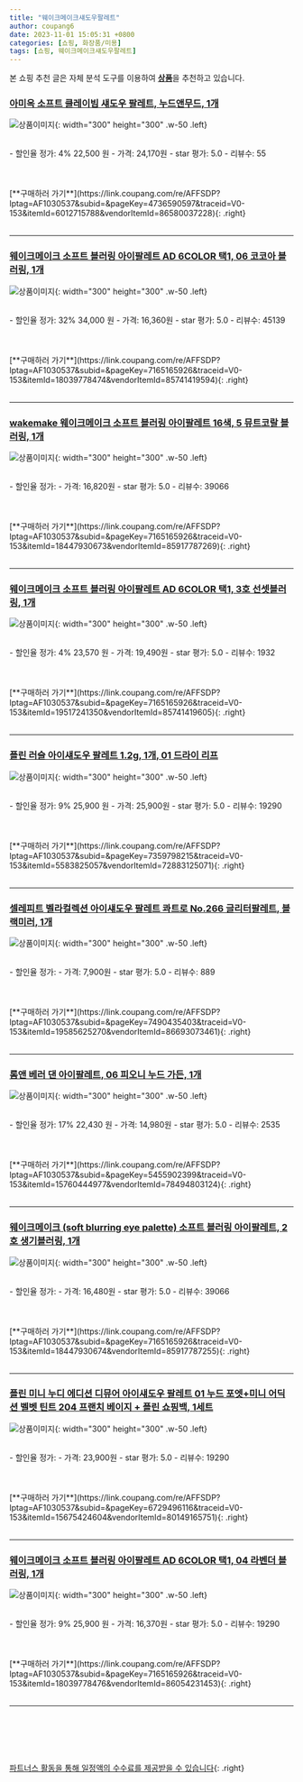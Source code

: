```yaml
---
title: "웨이크메이크섀도우팔레트"
author: coupang6
date: 2023-11-01 15:05:31 +0800
categories: [쇼핑, 화장품/미용]
tags: [쇼핑, 웨이크메이크섀도우팔레트]
---
```


본 쇼핑 추천 글은 자체 분석 도구를 이용하여 [**상품**](https://link.coupang.com/a/bao1ui)을 추천하고 있습니다.

### [아미옥 소프트 클레이빔 섀도우 팔레트, 누드앤무드, 1개](https://link.coupang.com/re/AFFSDP?lptag=AF1030537&subid=&pageKey=4736590597&traceid=V0-153&itemId=6012715788&vendorItemId=86580037228)

![상품이미지](https://thumbnail8.coupangcdn.com/thumbnails/remote/230x230ex/image/vendor_inventory/e8ff/7fc01c81f446eba7cdce465ed73384b750e02ad38b5aeceb6133de03ee3e.jpg){: width="300" height="300" .w-50 .left}


<br>
- 할인율 정가: 4%  22,500   원
- 가격: 24,170원
- star 평가: 5.0
- 리뷰수: 55
<br>
<br>
<br>
<br>
[**구매하러 가기**](https://link.coupang.com/re/AFFSDP?lptag=AF1030537&subid=&pageKey=4736590597&traceid=V0-153&itemId=6012715788&vendorItemId=86580037228){: .right}
<br>
<br>

---

### [웨이크메이크 소프트 블러링 아이팔레트 AD 6COLOR 택1, 06 코코아 블러링, 1개](https://link.coupang.com/re/AFFSDP?lptag=AF1030537&subid=&pageKey=7165165926&traceid=V0-153&itemId=18039778474&vendorItemId=85741419594)

![상품이미지](https://thumbnail7.coupangcdn.com/thumbnails/remote/230x230ex/image/vendor_inventory/ddb8/8c56d21e56dc4bfb07fde001818c94f1e84b2cb299bcc1713ccaa52c829b.jpg){: width="300" height="300" .w-50 .left}


<br>
- 할인율 정가: 32%  34,000   원
- 가격: 16,360원
- star 평가: 5.0
- 리뷰수: 45139
<br>
<br>
<br>
<br>
[**구매하러 가기**](https://link.coupang.com/re/AFFSDP?lptag=AF1030537&subid=&pageKey=7165165926&traceid=V0-153&itemId=18039778474&vendorItemId=85741419594){: .right}
<br>
<br>

---

### [wakemake 웨이크메이크 소프트 블러링 아이팔레트 16색, 5 뮤트코랄 블러링, 1개](https://link.coupang.com/re/AFFSDP?lptag=AF1030537&subid=&pageKey=7165165926&traceid=V0-153&itemId=18447930673&vendorItemId=85917787269)

![상품이미지](https://thumbnail10.coupangcdn.com/thumbnails/remote/230x230ex/image/vendor_inventory/bd0c/7450fff7ea7a693e7df34994bac19d3f671c61e27eac89abf3fd4eff3b6b.jpg){: width="300" height="300" .w-50 .left}


<br>
- 할인율 정가: 
- 가격: 16,820원
- star 평가: 5.0
- 리뷰수: 39066
<br>
<br>
<br>
<br>
[**구매하러 가기**](https://link.coupang.com/re/AFFSDP?lptag=AF1030537&subid=&pageKey=7165165926&traceid=V0-153&itemId=18447930673&vendorItemId=85917787269){: .right}
<br>
<br>

---

### [웨이크메이크 소프트 블러링 아이팔레트 AD 6COLOR 택1, 3호 선셋블러링, 1개](https://link.coupang.com/re/AFFSDP?lptag=AF1030537&subid=&pageKey=7165165926&traceid=V0-153&itemId=19517241350&vendorItemId=85741419605)

![상품이미지](https://thumbnail8.coupangcdn.com/thumbnails/remote/230x230ex/image/vendor_inventory/db59/7cc93809c1d9cd9927ff08901eb003335f737ca6dd886256514b88702cce.jpg){: width="300" height="300" .w-50 .left}


<br>
- 할인율 정가: 4%  23,570   원
- 가격: 19,490원
- star 평가: 5.0
- 리뷰수: 1932
<br>
<br>
<br>
<br>
[**구매하러 가기**](https://link.coupang.com/re/AFFSDP?lptag=AF1030537&subid=&pageKey=7165165926&traceid=V0-153&itemId=19517241350&vendorItemId=85741419605){: .right}
<br>
<br>

---

### [플린 러슬 아이섀도우 팔레트 1.2g, 1개, 01 드라이 리프](https://link.coupang.com/re/AFFSDP?lptag=AF1030537&subid=&pageKey=7359798215&traceid=V0-153&itemId=5583825057&vendorItemId=72883125071)

![상품이미지](https://thumbnail10.coupangcdn.com/thumbnails/remote/230x230ex/image/retail/images/1465817467086867-eb6a1044-c021-48d7-ac73-d5b8e44d1a24.jpg){: width="300" height="300" .w-50 .left}


<br>
- 할인율 정가: 9%  25,900   원
- 가격: 25,900원
- star 평가: 5.0
- 리뷰수: 19290
<br>
<br>
<br>
<br>
[**구매하러 가기**](https://link.coupang.com/re/AFFSDP?lptag=AF1030537&subid=&pageKey=7359798215&traceid=V0-153&itemId=5583825057&vendorItemId=72883125071){: .right}
<br>
<br>

---

### [셀레피트 벨라컬렉션 아이섀도우 팔레트 콰트로 No.266 글리터팔레트, 블랙미러, 1개](https://link.coupang.com/re/AFFSDP?lptag=AF1030537&subid=&pageKey=7490435403&traceid=V0-153&itemId=19585625270&vendorItemId=86693073461)

![상품이미지](https://thumbnail10.coupangcdn.com/thumbnails/remote/230x230ex/image/vendor_inventory/38ba/01da74d91acd791def1e5323b93c6a85e598324050835f70562f722db2d3.jpg){: width="300" height="300" .w-50 .left}


<br>
- 할인율 정가: 
- 가격: 7,900원
- star 평가: 5.0
- 리뷰수: 889
<br>
<br>
<br>
<br>
[**구매하러 가기**](https://link.coupang.com/re/AFFSDP?lptag=AF1030537&subid=&pageKey=7490435403&traceid=V0-153&itemId=19585625270&vendorItemId=86693073461){: .right}
<br>
<br>

---

### [롬앤 베러 댄 아이팔레트, 06 피오니 누드 가든, 1개](https://link.coupang.com/re/AFFSDP?lptag=AF1030537&subid=&pageKey=5455902399&traceid=V0-153&itemId=15760444977&vendorItemId=78494803124)

![상품이미지](https://thumbnail6.coupangcdn.com/thumbnails/remote/230x230ex/image/retail/images/4530817025483809-14259da3-cacb-4d3f-bde8-41122b6f063e.jpg){: width="300" height="300" .w-50 .left}


<br>
- 할인율 정가: 17%  22,430   원
- 가격: 14,980원
- star 평가: 5.0
- 리뷰수: 2535
<br>
<br>
<br>
<br>
[**구매하러 가기**](https://link.coupang.com/re/AFFSDP?lptag=AF1030537&subid=&pageKey=5455902399&traceid=V0-153&itemId=15760444977&vendorItemId=78494803124){: .right}
<br>
<br>

---

### [웨이크메이크 (soft blurring eye palette) 소프트 블러링 아이팔레트, 2호 생기블러링, 1개](https://link.coupang.com/re/AFFSDP?lptag=AF1030537&subid=&pageKey=7165165926&traceid=V0-153&itemId=18447930674&vendorItemId=85917787255)

![상품이미지](https://thumbnail10.coupangcdn.com/thumbnails/remote/230x230ex/image/vendor_inventory/bd0c/7450fff7ea7a693e7df34994bac19d3f671c61e27eac89abf3fd4eff3b6b.jpg){: width="300" height="300" .w-50 .left}


<br>
- 할인율 정가: 
- 가격: 16,480원
- star 평가: 5.0
- 리뷰수: 39066
<br>
<br>
<br>
<br>
[**구매하러 가기**](https://link.coupang.com/re/AFFSDP?lptag=AF1030537&subid=&pageKey=7165165926&traceid=V0-153&itemId=18447930674&vendorItemId=85917787255){: .right}
<br>
<br>

---

### [플린 미니 누디 에디션 디뮤어 아이섀도우 팔레트 01 누드 포엣+미니 어딕션 벨벳 틴트 204 프랜치 베이지 + 플린 쇼핑백, 1세트](https://link.coupang.com/re/AFFSDP?lptag=AF1030537&subid=&pageKey=6729496116&traceid=V0-153&itemId=15675424604&vendorItemId=80149165751)

![상품이미지](https://thumbnail10.coupangcdn.com/thumbnails/remote/230x230ex/image/retail/images/4761953820207132-55aa0a9b-2944-4d2a-ba61-085db8efbc1b.jpg){: width="300" height="300" .w-50 .left}


<br>
- 할인율 정가: 
- 가격: 23,900원
- star 평가: 5.0
- 리뷰수: 19290
<br>
<br>
<br>
<br>
[**구매하러 가기**](https://link.coupang.com/re/AFFSDP?lptag=AF1030537&subid=&pageKey=6729496116&traceid=V0-153&itemId=15675424604&vendorItemId=80149165751){: .right}
<br>
<br>

---

### [웨이크메이크 소프트 블러링 아이팔레트 AD 6COLOR 택1, 04 라벤더 블러링, 1개](https://link.coupang.com/re/AFFSDP?lptag=AF1030537&subid=&pageKey=7165165926&traceid=V0-153&itemId=18039778476&vendorItemId=86054231453)

![상품이미지](https://thumbnail10.coupangcdn.com/thumbnails/remote/230x230ex/image/vendor_inventory/bd0c/7450fff7ea7a693e7df34994bac19d3f671c61e27eac89abf3fd4eff3b6b.jpg){: width="300" height="300" .w-50 .left}


<br>
- 할인율 정가: 9%  25,900   원
- 가격: 16,370원
- star 평가: 5.0
- 리뷰수: 19290
<br>
<br>
<br>
<br>
[**구매하러 가기**](https://link.coupang.com/re/AFFSDP?lptag=AF1030537&subid=&pageKey=7165165926&traceid=V0-153&itemId=18039778476&vendorItemId=86054231453){: .right}
<br>
<br>

---
<br><br><br><br><br> [파트너스 활동을 통해 일정액의 수수료를 제공받을 수 있습니다](https://link.coupang.com/a/bao1ui){: .right}